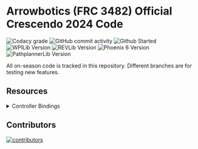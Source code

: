 # Arrowbotics (FRC 3482) Official Crescendo 2024 Code

![Codacy grade](https://img.shields.io/codacy/grade/43885e08690845c9a2acb9bca30089c8?style=flat-square&logo=codacy)
![GitHub commit activity](https://img.shields.io/github/commit-activity/t/team-3482/Crescendo2024?style=flat-square)
![Github Started](https://img.shields.io/github/created-at/team-3482/Crescendo2024?style=flat-square&label=started)
![WPILib Version](https://img.shields.io/badge/dynamic/json?url=https%3A%2F%2Fraw.githubusercontent.com%2Fteam-3482%2FCrescendo2024%2Fmain%2F.wpilib%2Fwpilib_preferences.json&query=%24.projectYear&style=flat-square&label=WPILib&color=%23AC2B37)
![REVLib Version](https://img.shields.io/badge/dynamic/json?url=https%3A%2F%2Fraw.githubusercontent.com%2Fteam-3482%2FCrescendo2024%2Fmain%2Fvendordeps%2FREVLib.json&query=%24.version&style=flat-square&label=REVLib&color=%23F65E2C)
![Phoenix 6 Version](https://img.shields.io/badge/dynamic/json?url=https%3A%2F%2Fraw.githubusercontent.com%2Fteam-3482%2FCrescendo2024%2Fmain%2Fvendordeps%2FPhoenix6.json&query=%24.version&style=flat-square&label=Phoenix%206&color=%2396C93D)
![PathplannerLib Version](https://img.shields.io/badge/dynamic/json?url=https%3A%2F%2Fraw.githubusercontent.com%2Fteam-3482%2FCrescendo2024%2Fmain%2Fvendordeps%2FPathplannerLib.json&query=%24.version&style=flat-square&label=PathplannerLib&color=%233A51BB)

All on-season code is tracked in this repository. Different branches are for testing new features.

## Resources

<details>
  <summary>Controller Bindings</summary>
  <img src="https://docs.google.com/drawings/d/e/2PACX-1vQhF5bg6fHfpvUlcrYlDsRiEVGKNdi2nw8iX8BxA14nA04vcHS4IFZ6HjFO-5oqAlEJwU9G5NxGq2pp/pub?w=1440&h=1440" width="720" alt="controller bindings"/>
</details>

## Contributors

<a href="https://github.com/team-3482/Crescendo2024/graphs/contributors">
  <img src="https://contrib.rocks/image?repo=team-3482/Crescendo2024" alt="contributors" />
</a>
